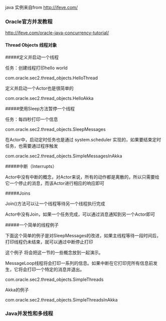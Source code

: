 java 实例来自from http://ifeve.com/

### Oracle官方并发教程

http://ifeve.com/oracle-java-concurrency-tutorial/

#### Thread Objects 线程对象

#####定义并启动一个线程

任务：创建线程打印hello world

com.oracle.sec2.thread_objects.HelloThread

定义并启动一个Actor也是很简单的

com.oracle.sec2.thread_objects.HelloAkka

#####使用Sleep方法暂停一个线程

任务：每四秒打印一个信息

com.oracle.sec2.thread_objects.SleepMessages

在Actor中，启动定时任务也是通过 system.scheduler 实现的，如果要结束定时任务，也需要通过程序触发

com.oracle.sec2.thread_objects.SimpleMessagesInAkka

#####中断（Interrupts）

Actor中没有中断的概念，对Actor来说，所有的动作都是离散的，所以只需要给它一个停止的消息，而该Actor进行相应的响应即可

#####Joins

Join()方法可以让一个线程等待另一个线程执行完成

Actor中没有Join，如果一个任务完成，可以通过消息通知到另一个Actor即可

#####一个简单的线程例子

下面这个简单的例子是对SleepMessages的改进，如果主线程等待一段时间后，打印线程仍未结束，就可以通过中断停止打印

这个例子 将会把这一节的一些概念放到一起演示。

MessageLoop线程将会打印一系列的信息。如果中断在它打印完所有信息前发生，它将会打印一个特定的消息并退出。

com.oracle.sec2.thread_objects.SimpleThreads

Akka的例子

com.oracle.sec2.thread_objects.SimpleThreadsInAkka







### Java并发性和多线程









